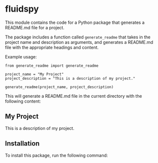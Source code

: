 # fluidspy

This module contains the code for a Python package that generates a README.md file for a project.

The package includes a function called `generate_readme` that takes in the project name and description as arguments,
and generates a README.md file with the appropriate headings and content.

Example usage:

    from generate_readme import generate_readme

    project_name = "My Project"
    project_description = "This is a description of my project."

    generate_readme(project_name, project_description)

This will generate a README.md file in the current directory with the following content:

## My Project

This is a description of my project.

## Installation

To install this package, run the following command:
